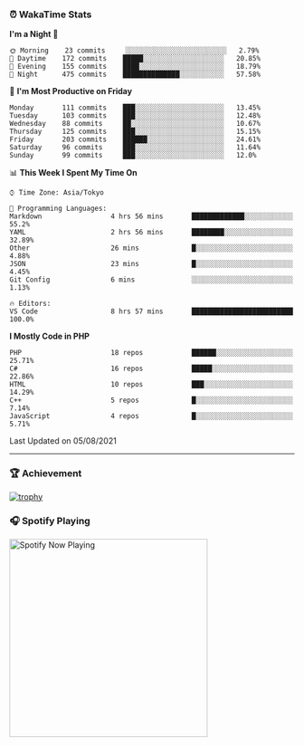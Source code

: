 ### ⏰ WakaTime Stats


<!--START_SECTION:waka-->
**I'm a Night 🦉** 

```text
🌞 Morning    23 commits     ░░░░░░░░░░░░░░░░░░░░░░░░░   2.79% 
🌆 Daytime    172 commits    █████░░░░░░░░░░░░░░░░░░░░   20.85% 
🌃 Evening    155 commits    ████░░░░░░░░░░░░░░░░░░░░░   18.79% 
🌙 Night      475 commits    ██████████████░░░░░░░░░░░   57.58%

```
📅 **I'm Most Productive on Friday** 

```text
Monday       111 commits    ███░░░░░░░░░░░░░░░░░░░░░░   13.45% 
Tuesday      103 commits    ███░░░░░░░░░░░░░░░░░░░░░░   12.48% 
Wednesday    88 commits     ██░░░░░░░░░░░░░░░░░░░░░░░   10.67% 
Thursday     125 commits    ███░░░░░░░░░░░░░░░░░░░░░░   15.15% 
Friday       203 commits    ██████░░░░░░░░░░░░░░░░░░░   24.61% 
Saturday     96 commits     ███░░░░░░░░░░░░░░░░░░░░░░   11.64% 
Sunday       99 commits     ███░░░░░░░░░░░░░░░░░░░░░░   12.0%

```


📊 **This Week I Spent My Time On** 

```text
⌚︎ Time Zone: Asia/Tokyo

💬 Programming Languages: 
Markdown                 4 hrs 56 mins       █████████████░░░░░░░░░░░░   55.2% 
YAML                     2 hrs 56 mins       ████████░░░░░░░░░░░░░░░░░   32.89% 
Other                    26 mins             █░░░░░░░░░░░░░░░░░░░░░░░░   4.88% 
JSON                     23 mins             █░░░░░░░░░░░░░░░░░░░░░░░░   4.45% 
Git Config               6 mins              ░░░░░░░░░░░░░░░░░░░░░░░░░   1.13%

🔥 Editors: 
VS Code                  8 hrs 57 mins       █████████████████████████   100.0%

```

**I Mostly Code in PHP** 

```text
PHP                      18 repos            ██████░░░░░░░░░░░░░░░░░░░   25.71% 
C#                       16 repos            █████░░░░░░░░░░░░░░░░░░░░   22.86% 
HTML                     10 repos            ███░░░░░░░░░░░░░░░░░░░░░░   14.29% 
C++                      5 repos             █░░░░░░░░░░░░░░░░░░░░░░░░   7.14% 
JavaScript               4 repos             █░░░░░░░░░░░░░░░░░░░░░░░░   5.71%

```



 Last Updated on 05/08/2021
<!--END_SECTION:waka-->

---

### 🏆 Achievement

[![trophy](https://github-profile-trophy.vercel.app/?username=Slime-hatena&theme=flat&no-bg=true&no-frame=true&column=8)](https://github.com/ryo-ma/github-profile-trophy)

### 🎧 Spotify Playing

[<img src="https://spotify-now-playing-slime-hatena.vercel.app/api/spotify-playing" alt="Spotify Now Playing" width="350" />](https://open.spotify.com/user/slime_hatena)

<!--
**Slime-hatena/Slime-hatena** is a ✨ _special_ ✨ repository because its `README.md` (this file) appears on your GitHub profile.

Here are some ideas to get you started:

- 🔭 I’m currently working on ...
- 🌱 I’m currently learning ...
- 👯 I’m looking to collaborate on ...
- 🤔 I’m looking for help with ...
- 💬 Ask me about ...
- 📫 How to reach me: ...
- 😄 Pronouns: ...
- ⚡ Fun fact: ...
-->
